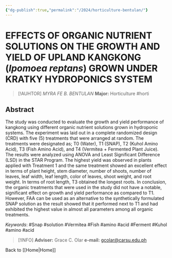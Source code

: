 ```yaml
---
{"dg-publish":true,"permalink":"/2024/horticulture-bentulan/"}
---
```


# EFFECTS OF ORGANIC NUTRIENT SOLUTIONS ON THE GROWTH AND YIELD OF UPLAND KANGKONG (***Ipomoea reptans***) GROWN UNDER KRATKY HYDROPONICS SYSTEM
> [!AUHTOR] *MYRA FE B. BENTULAN*
> **Major:** Horticulture #horti 
## Abstract
The study was conducted to evaluate the growth and yield performance of kangkong using different organic nutrient solutions grown in hydroponic systems. The experiment was laid out in a complete randomized design (CRD) with five (5) treatments that were arranged at random. The treatments were designated as; T0 (Water), T1 (SNAP), T2 (Kuhol Amino Acid), T3 (Fish Amino Acid), and T4 (Vermitea + Fermented Plant Juice). The results were analyzed using ANOVA and Least Significant Difference (LSD) in the STAR Program. The highest yield was observed in plants applied with Treatment 1 and the same treatment showed an excellent effect in terms of plant height, stem diameter, number of shoots, number of leaves, leaf width, leaf length, color of leaves, shoot weight, and root weight. In terms of root length, T3 obtained the longest roots. In conclusion, the organic treatments that were used in the study did not have a notable, significant effect on growth and yield performance as compared to T1. However, FAA can be used as an alternative to the synthetically formulated SNAP solution as the result showed that it performed next to T1 and had exhibited the highest value in almost all parameters among all organic treatments.

*Keywords*: #Snap #solution #Vermitea #Fish #amino #acid #Ferment #Kuhol #amino #acid

> [!INFO] **Adviser:** Grace C. Olar
> **e-mail:** gcolar@carsu.edu.ph

Back to [[Home\|Home]]
